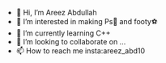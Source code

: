 - 👋 Hi, I’m Areez Abdullah 
- 👀 I’m interested in making Ps💸 and footy⚽️
- 🌱 I’m currently learning C++
- 💞️ I’m looking to collaborate on ...
- 📫 How to reach me insta:areez_abd10 

<!---
Areez10abd/Areez10abd is a ✨ special ✨ repository because its `README.md` (this file) appears on your GitHub profile.
You can click the Preview link to take a look at your changes.
--->
